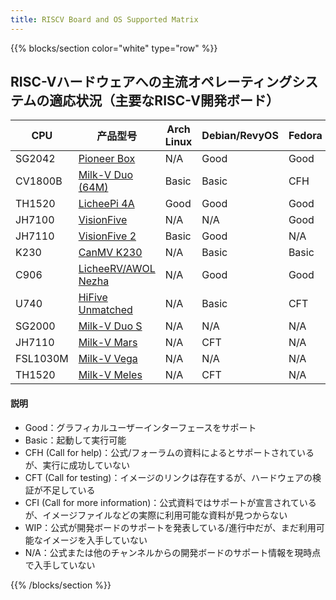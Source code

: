 ```yaml
---
title: RISCV Board and OS Supported Matrix
---
```


{{% blocks/section color="white" type="row" %}}

## RISC-Vハードウェアへの主流オペレーティングシステムの適応状況（主要なRISC-V開発ボード）

| CPU      | 产品型号                      | Arch Linux | Debian/RevyOS | Fedora | FreeBSD | Gentoo | openAnolis | OpenBSD | openCloudOS | openEuler | openKylin | openSUSE | Ubuntu | Tina-Linux | Android 13 | Armbian | BuildRoot | OpenHarmony | FreeRTOS | RT-Thread | Zephyr | OpenWRT | ThreadX |
|----------|-------------------------------|------------|---------------|--------|---------|--------|------------|---------|-------------|-----------|-----------|----------|--------|------------|------------|---------|-----------|-------------|----------|-----------|--------|---------|---------|
| SG2042   | [Pioneer Box][Pioneer]        | N/A        | Good          | Good   | N/A     | N/A    | N/A        | N/A     | WIP         | Good      | Good      | N/A      | N/A    | N/A        | N/A        | N/A     | N/A       | WIP         | N/A      | N/A       | N/A    | N/A     | N/A     |
| CV1800B  | [Milk-V Duo (64M)][Duo]       | Basic      | Basic         | CFH    | N/A     | N/A    | N/A        | N/A     | N/A         | Basic     | N/A       | N/A      | N/A    | N/A        | N/A        | N/A     | Basic     | N/A         | Basic    | Basic     | N/A    | WIP     | N/A     |
| TH1520   | [LicheePi 4A][LPi4A]          | Good       | Good          | Good   | N/A     | N/A    | N/A        | N/A     | N/A         | Good      | Good      | N/A      | WIP    | N/A        | N/A        | Good    | N/A       | WIP         | N/A      | N/A       | N/A    | Basic   | N/A     |
| JH7100   | [VisionFive][VF1]             | N/A        | N/A           | Good   | N/A     | N/A    | N/A        | Basic   | N/A         | Good      | Good      | Basic    | Basic  | N/A        | N/A        | Basic   | CFT       | N/A         | CFT      | N/A       | N/A    | Basic   | N/A     |
| JH7110   | [VisionFive 2][VF2]           | Basic      | Good          | N/A    | WIP     | Basic  | N/A        | Basic   | N/A         | Good      | Good      | Basic    | Basic  | N/A        | WIP        | Good    | Basic     | WIP         | N/A      | CFT       | CFT    | CFT     | N/A     |
| K230     | [CanMV K230][K230]            | N/A        | Basic         | Basic  | N/A     | N/A    | N/A        | N/A     | N/A         | N/A       | N/A       | N/A      | Basic  | N/A        | N/A        | N/A     | N/A       | N/A         | N/A      | CFT       | N/A    | N/A     | N/A     |
| C906     | [LicheeRV/AWOL Nezha][C906]   | N/A        | Good          | Good   | WIP     | N/A    | N/A        | N/A     | N/A         | Good      | N/A       | Basic    | Basic  | Basic      | N/A        | N/A     | N/A       | N/A         | N/A      | N/A       | N/A    | Basic   | N/A     |
| U740     | [HiFive Unmatched][Unmatched] | N/A        | Basic         | CFT    | Basic   | N/A    | N/A        | Basic   | N/A         | Good      | Good      | Basic    | Basic  | N/A        | N/A        | CFH     | N/A       | WIP         | N/A      | N/A       | Basic  | Basic   | N/A     |
| SG2000   | [Milk-V Duo S][DuoS]          | N/A        | N/A           | N/A    | N/A     | N/A    | N/A        | N/A     | N/A         | N/A       | N/A       | N/A      | N/A    | N/A        | N/A        | N/A     | Basic     | N/A         | CFT      | N/A       | N/A    | N/A     | N/A     |
| JH7110   | [Milk-V Mars][Mars]           | N/A        | CFT           | N/A    | N/A     | N/A    | N/A        | N/A     | N/A         | N/A       | N/A       | N/A      | N/A    | N/A        | N/A        | N/A     | CFT       | N/A         | CFT      | N/A       | N/A    | N/A     | N/A     |
| FSL1030M | [Milk-V Vega][Vega]           | N/A        | N/A           | N/A    | N/A     | N/A    | N/A        | N/A     | N/A         | N/A       | N/A       | N/A      | N/A    | N/A        | N/A        | N/A     | CFH       | N/A         | N/A      | N/A       | N/A    | N/A     | N/A     |
| TH1520   | [Milk-V Meles][Meles]         | N/A        | CFT           | N/A    | N/A     | N/A    | N/A        | N/A     | N/A         | N/A       | N/A       | N/A      | N/A    | N/A        | N/A        | N/A     | N/A       | N/A         | N/A      | N/A       | N/A    | N/A     | N/A     |

#### 説明

* Good：グラフィカルユーザーインターフェースをサポート
* Basic：起動して実行可能
* CFH (Call for help)：公式/フォーラムの資料によるとサポートされているが、実行に成功していない
* CFT (Call for testing)：イメージのリンクは存在するが、ハードウェアの検証が不足している
* CFI (Call for more information)：公式資料ではサポートが宣言されているが、イメージファイルなどの実際に利用可能な資料が見つからない
* WIP：公式が開発ボードのサポートを発表している/進行中だが、まだ利用可能なイメージを入手していない
* N/A：公式または他のチャンネルからの開発ボードのサポート情報を現時点で入手していない

[Pioneer]: https://github.com/ruyisdk/support-matrix/blob/main/Pioneer/README.md
[Duo]: https://github.com/ruyisdk/support-matrix/blob/main/Duo/README.md
[LPi4A]: https://github.com/ruyisdk/support-matrix/blob/main/LicheePi4A/README.md
[VF1]: https://github.com/ruyisdk/support-matrix/blob/main/VisionFive/README.md
[VF2]: https://github.com/ruyisdk/support-matrix/blob/main/VisionFive2/README.md
[K230]: https://github.com/ruyisdk/support-matrix/blob/main/K230/README.md
[C906]: https://github.com/ruyisdk/support-matrix/blob/main/D1_LicheeRV/README.md
[Unmatched]: https://github.com/ruyisdk/support-matrix/blob/main/Unmatched/README.md
[DuoS]: https://github.com/ruyisdk/support-matrix/blob/main/Duo_S/README.md
[Mars]: https://github.com/ruyisdk/support-matrix/blob/main/Mars/README.md
[Vega]: https://github.com/ruyisdk/support-matrix/blob/main/Vega/README.md
[Meles]: https://github.com/ruyisdk/support-matrix/blob/main/Meles/README.md

{{% /blocks/section %}}
